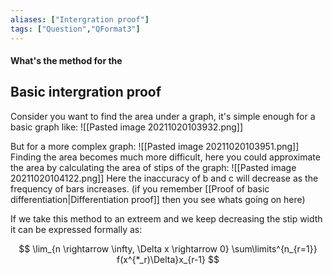 ```yaml
---
aliases: ["Intergration proof"]
tags: ["Question","QFormat3"]
---
```


#### What's the method for the
## Basic intergration proof
Consider you want to find the area under a graph, it's simple enough for a basic graph like:
![[Pasted image 20211020103932.png]]

But for a more complex graph:
![[Pasted image 20211020103951.png]]
Finding the area becomes much more difficult, here you could approximate the area by calculating the area of stips of the graph:
![[Pasted image 20211020104122.png]]
Here the inaccuracy of b and c will decrease as the frequency of bars increases. (if you remember [[Proof of basic differentiation|Differentiation proof]] then you see whats going on here)

If we take this method to an extreem and we keep decreasing the stip width it can be expressed formally as:

$$ \lim_{n \rightarrow \infty, \Delta x \rightarrow 0} \sum\limits^{n_{r=1}} f(x^{*_r)\Delta}x_{r-1} $$
